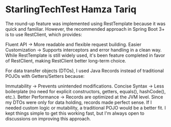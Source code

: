 # StarlingTechTest Hamza Tariq
 The round-up feature was implemented using RestTemplate because it was quick and familiar. However, the recommended approach in Spring Boot 3+ is to use RestClient, which provides:
 
Fluent API → More readable and flexible request building.
Easier Customization → Supports interceptors and error handling in a clean way.
While RestTemplate is still widely used, it's been feature completed in favor of RestClient, making RestClient better long-term choice.

For data transfer objects (DTOs), I used Java Records instead of traditional POJOs with Getters/Setters because:

Immutability → Prevents unintended modifications.
Concise Syntax → Less boilerplate (no need for explicit constructors, getters, equals(), hashCode(), etc.).
Better Performance → Records are optimized at the JVM level.
Since my DTOs were only for data holding, records made perfect sense. If I needed custom logic or mutability, a traditional POJO would be a better fit.
I kept things simple to get this working fast, but I'm always open to discussions on improving this approach.
